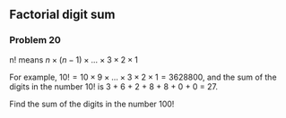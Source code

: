 ﻿## Factorial digit sum
### Problem 20

n! means $n \times (n − 1) \times ... \times 3 \times 2 \times 1$

For example, $10! = 10 \times 9 \times ... \times 3 \times 2 \times 1 = 3628800$,
and the sum of the digits in the number 10! is 3 + 6 + 2 + 8 + 8 + 0 + 0 = 27.

Find the sum of the digits in the number 100!